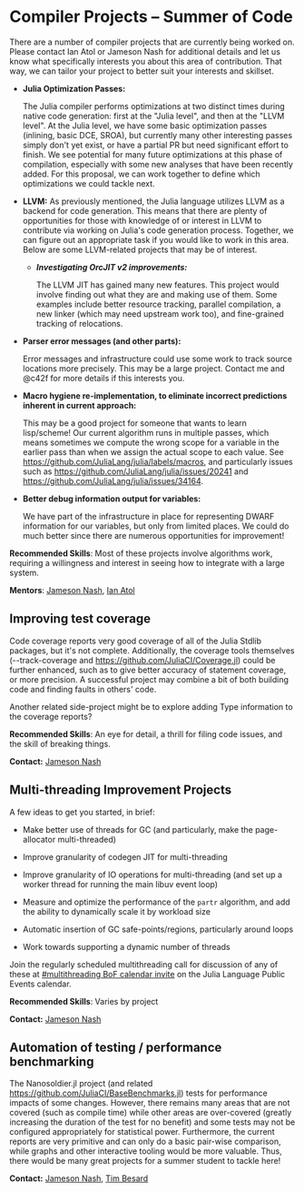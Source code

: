 # Compiler Projects – Summer of Code

There are a number of compiler projects that are currently being worked on. Please contact Ian Atol or Jameson Nash for
additional details and let us know what specifically interests you about this area of contribution.
That way, we can tailor your project to better suit your interests and skillset.

- **Julia Optimization Passes:**

  The Julia compiler performs optimizations at two distinct times during native code generation: first at the "Julia level", and then at the "LLVM level".
  At the Julia level, we have some basic optimization passes (inlining, basic DCE,
  SROA), but currently many other interesting passes simply don't yet exist, or have a partial PR
  but need significant effort to finish. We see potential for many future optimizations at this phase of compilation, especially with some new analyses that have been recently added. For this proposal, we can work together to define which
  optimizations we could tackle next.


- **LLVM:**
  As previously mentioned, the Julia language utilizes LLVM as a backend for code generation. This means that there are plenty of opportunities for those with knowledge of or interest in LLVM to contribute via working on Julia's code generation process. Together, we can figure out an appropriate task if you would like to work in this area. Below are some LLVM-related projects that may be of interest.

  - ***Investigating OrcJIT v2 improvements:***

    The LLVM JIT has gained many new features. This project would involve finding out what they are
    and making use of them. Some examples include better resource tracking, parallel compilation, a
    new linker (which may need upstream work too), and fine-grained tracking of relocations.


- **Parser error messages (and other parts):**

  Error messages and infrastructure could use some work to track source locations more precisely.
  This may be a large project. Contact me and @c42f for more details if this interests you.

- **Macro hygiene re-implementation, to eliminate incorrect predictions inherent in current approach:**

  This may be a good project for someone that wants to learn lisp/scheme! Our current algorithm runs
  in multiple passes, which means sometimes we compute the wrong scope for a variable in the earlier
  pass than when we assign the actual scope to each value. See
  <https://github.com/JuliaLang/julia/labels/macros>, and particularly issues such as
  <https://github.com/JuliaLang/julia/issues/20241> and
  <https://github.com/JuliaLang/julia/issues/34164>.

- **Better debug information output for variables:**

  We have part of the infrastructure in place for representing DWARF information for our variables,
  but only from limited places. We could do much better since there are numerous opportunities for
  improvement!


**Recommended Skills**: Most of these projects involve algorithms work, requiring
a willingness and interest in seeing how to integrate with a large system.

**Mentors**: [Jameson Nash](https://github.com/vtjnash), [Ian Atol](https://github.com/ianatol)

## Improving test coverage

Code coverage reports very good coverage of all of the Julia Stdlib packages, but it's not complete.
Additionally, the coverage tools themselves (--track-coverage and
<https://github.com/JuliaCI/Coverage.jl>) could be further enhanced, such as to give better accuracy
of statement coverage, or more precision. A successful project may combine a bit of both building
code and finding faults in others' code.

Another related side-project might be to explore adding Type information to the coverage reports?

**Recommended Skills**: An eye for detail, a thrill for filing code issues, and the skill of breaking things.

**Contact:** [Jameson Nash](https://github.com/vtjnash)

## Multi-threading Improvement Projects

A few ideas to get you started, in brief:

- Make better use of threads for GC (and particularly, make the page-allocator multi-threaded)

- Improve granularity of codegen JIT for multi-threading

- Improve granularity of IO operations for multi-threading (and set up a worker thread for running
  the main libuv event loop)

- Measure and optimize the performance of the `partr` algorithm, and add the ability to dynamically
  scale it by workload size

- Automatic insertion of GC safe-points/regions, particularly around loops

- Work towards supporting a dynamic number of threads

Join the regularly scheduled multithreading call for discussion of any of these at [#multithreading
BoF calendar invite][threadcall] on the Julia Language Public Events calendar.

[threadcall]: https://calendar.google.com/event?action=TEMPLATE&tmeid=MzQ1MnZxMGNucGt2NGQwYW1zZjA4MzM5dGtfMjAyMTAyMTdUMTYzMDAwWiBqdWxpYWxhbmcub3JnX2tvbWF1YXFldDE0ZW9nOW9pdjNwNm83cG1nQGc&tmsrc=julialang.org_komauaqet14eog9oiv3p6o7pmg%40group.calendar.google.com&scp=ALL

**Recommended Skills**: Varies by project

**Contact:** [Jameson Nash](https://github.com/vtjnash)


## Automation of testing / performance benchmarking

The Nanosoldier.jl project (and related <https://github.com/JuliaCI/BaseBenchmarks.jl>) tests for
performance impacts of some changes. However, there remains many areas that are not covered (such as
compile time) while other areas are over-covered (greatly increasing the duration of the test for no
benefit) and some tests may not be configured appropriately for statistical power. Furthermore, the
current reports are very primitive and can only do a basic pair-wise comparison, while graphs and
other interactive tooling would be more valuable. Thus, there would be many great projects for a
summer student to tackle here!

**Contact:** [Jameson Nash](https://github.com/vtjnash), [Tim Besard](https://github.com/maleadt)

